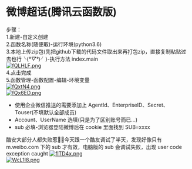 # 微博超话(腾讯云函数版)
步骤：  
1.新建-自定义创建  
2.函数名称(随便取)-运行环境(python3.6)  
3.本地上传zip包(先把github下载的代码文件取出来再打包zip，直接复制粘贴过去也行╰(*°▽°*)╯)-执行方法 index.main  
[![fQLHLF.png](https://z3.ax1x.com/2021/08/08/fQLHLF.png)](https://imgtu.com/i/fQLHLF)  
4.点击完成  
5.函数管理-函数配置-编辑-环境变量  
[![fQxtN4.png](https://z3.ax1x.com/2021/08/08/fQxtN4.png)](https://imgtu.com/i/fQxtN4)  
[![fQx6ED.png](https://z3.ax1x.com/2021/08/08/fQx6ED.png)](https://imgtu.com/i/fQx6ED)  
  - 使用企业微信推送的需要添加上 AgentId、EnterpriseID、Secret、Touser(不填默认全部成员)  
  - Account、UserName 选填(只是为了区别账号而已...)  
  - sub 必填-浏览器登陆微博后在 cookie 里面找到 SUB=xxxx  
  
酷安大部分人都失败惹🤣🤣今天跟一个酷友调试了半天，发现好像只有 m.weibo.com 下的 sub 才有效，电脑版的 sub 会调试失败，出现 user code exception caught
[![flTD4x.png](https://z3.ax1x.com/2021/08/08/flTD4x.png)](https://imgtu.com/i/flTD4x)  
[![WcL1l8.png](https://z3.ax1x.com/2021/07/25/WcL1l8.png)](https://imgtu.com/i/WcL1l8)  
